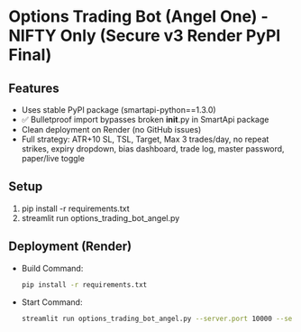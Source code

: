 # Options Trading Bot (Angel One) - NIFTY Only (Secure v3 Render PyPI Final)

## Features
- Uses stable PyPI package (smartapi-python==1.3.0)
- ✅ Bulletproof import bypasses broken __init__.py in SmartApi package
- Clean deployment on Render (no GitHub issues)
- Full strategy: ATR+10 SL, TSL, Target, Max 3 trades/day, no repeat strikes, expiry dropdown, bias dashboard, trade log, master password, paper/live toggle

## Setup
1. pip install -r requirements.txt
2. streamlit run options_trading_bot_angel.py

## Deployment (Render)
- Build Command:
  ```bash
  pip install -r requirements.txt
  ```
- Start Command:
  ```bash
  streamlit run options_trading_bot_angel.py --server.port 10000 --server.address 0.0.0.0
  ```
